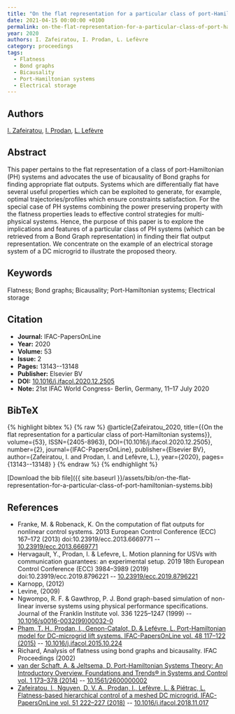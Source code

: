 ```yaml
---
title: "On the flat representation for a particular class of port-Hamiltonian systems"
date: 2021-04-15 00:00:00 +0100
permalink: on-the-flat-representation-for-a-particular-class-of-port-hamiltonian-systems
year: 2020
authors: I. Zafeiratou, I. Prodan, L. Lefèvre
category: proceedings
tags:
  - Flatness
  - Bond graphs
  - Bicausality
  - Port-Hamiltonian systems
  - Electrical storage
---
```

 
## Authors
[I. Zafeiratou](authors/i-zafeiratou), [I. Prodan](authors/ionela-prodan), [L. Lefèvre](authors/laurent-lefevre)
 
## Abstract
This paper pertains to the flat representation of a class of port-Hamiltonian (PH) systems and advocates the use of bicausality of Bond graphs for finding appropriate flat outputs. Systems which are differentially flat have several useful properties which can be exploited to generate, for example, optimal trajectories/profiles which ensure constraints satisfaction. For the special case of PH systems combining the power preserving property with the flatness properties leads to effective control strategies for multi-physical systems. Hence, the purpose of this paper is to explore the implications and features of a particular class of PH systems (which can be retrieved from a Bond Graph representation) in finding their flat output representation. We concentrate on the example of an electrical storage system of a DC microgrid to illustrate the proposed theory.
 
## Keywords
Flatness; Bond graphs; Bicausality; Port-Hamiltonian systems; Electrical storage
 
## Citation
- **Journal:** IFAC-PapersOnLine
- **Year:** 2020
- **Volume:** 53
- **Issue:** 2
- **Pages:** 13143--13148
- **Publisher:** Elsevier BV
- **DOI:** [10.1016/j.ifacol.2020.12.2505](https://doi.org/10.1016/j.ifacol.2020.12.2505)
- **Note:** 21st IFAC World Congress- Berlin, Germany, 11–17 July 2020
 
## BibTeX
{% highlight bibtex %}
{% raw %}
@article{Zafeiratou_2020,
  title={{On the flat representation for a particular class of port-Hamiltonian systems}},
  volume={53},
  ISSN={2405-8963},
  DOI={10.1016/j.ifacol.2020.12.2505},
  number={2},
  journal={IFAC-PapersOnLine},
  publisher={Elsevier BV},
  author={Zafeiratou, I. and Prodan, I. and Lefèvre, L.},
  year={2020},
  pages={13143--13148}
}
{% endraw %}
{% endhighlight %}
 
[Download the bib file]({{ site.baseurl }}/assets/bib/on-the-flat-representation-for-a-particular-class-of-port-hamiltonian-systems.bib)
 
## References
- Franke, M. & Robenack, K. On the computation of flat outputs for nonlinear control systems. 2013 European Control Conference (ECC) 167–172 (2013) doi:10.23919/ecc.2013.6669771 -- [10.23919/ecc.2013.6669771](https://doi.org/10.23919/ecc.2013.6669771)
- Hervagault, Y., Prodan, I. & Lefevre, L. Motion planning for USVs with communication guarantees: an experimental setup. 2019 18th European Control Conference (ECC) 3984–3989 (2019) doi:10.23919/ecc.2019.8796221 -- [10.23919/ecc.2019.8796221](https://doi.org/10.23919/ecc.2019.8796221)
- Karnopp, (2012)
- Levine, (2009)
- Ngwompo, R. F. & Gawthrop, P. J. Bond graph-based simulation of non-linear inverse systems using physical performance specifications. Journal of the Franklin Institute vol. 336 1225–1247 (1999) -- [10.1016/s0016-0032(99)00032-0](https://doi.org/10.1016/s0016-0032(99)00032-0)
- [Pham, T. H., Prodan, I., Genon-Catalot, D. & Lefévre, L. Port-Hamiltonian model for DC-microgrid lift systems. IFAC-PapersOnLine vol. 48 117–122 (2015)](port-hamiltonian-model-for-dc-microgrid-lift-systems) -- [10.1016/j.ifacol.2015.10.224](https://doi.org/10.1016/j.ifacol.2015.10.224)
- Richard, Analysis of flatness using bond graphs and bicausality. IFAC Proceedings (2002)
- [van der Schaft, A. & Jeltsema, D. Port-Hamiltonian Systems Theory: An Introductory Overview. Foundations and Trends® in Systems and Control vol. 1 173–378 (2014)](port-hamiltonian-systems-theory-an-introductory-overview) -- [10.1561/2600000002](https://doi.org/10.1561/2600000002)
- [Zafeiratou, I., Nguyen, D. V. A., Prodan, I., Lefèvre, L. & Piétrac, L. Flatness-based hierarchical control of a meshed DC microgrid. IFAC-PapersOnLine vol. 51 222–227 (2018)](flatness-based-hierarchical-control-of-a-meshed-dc-microgrid) -- [10.1016/j.ifacol.2018.11.017](https://doi.org/10.1016/j.ifacol.2018.11.017)

